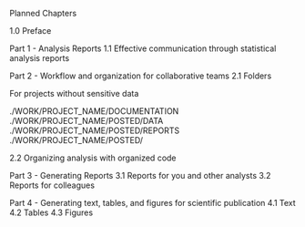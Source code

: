 Planned Chapters

1.0 Preface

Part 1 - Analysis Reports
1.1 Effective communication through statistical analysis reports

 Part 2 - Workflow and organization for collaborative teams
 2.1 Folders 

For projects without sensitive data

  ./WORK/PROJECT_NAME/DOCUMENTATION
  ./WORK/PROJECT_NAME/POSTED/DATA
  ./WORK/PROJECT_NAME/POSTED/REPORTS
  ./WORK/PROJECT_NAME/POSTED/
  

 2.2 Organizing analysis with organized code

 Part 3 - Generating Reports
 3.1 Reports for you and other analysts
 3.2 Reports for colleagues 

 Part 4 - Generating text, tables, and figures for scientific publication
 4.1 Text
 4.2 Tables
 4.3 Figures
